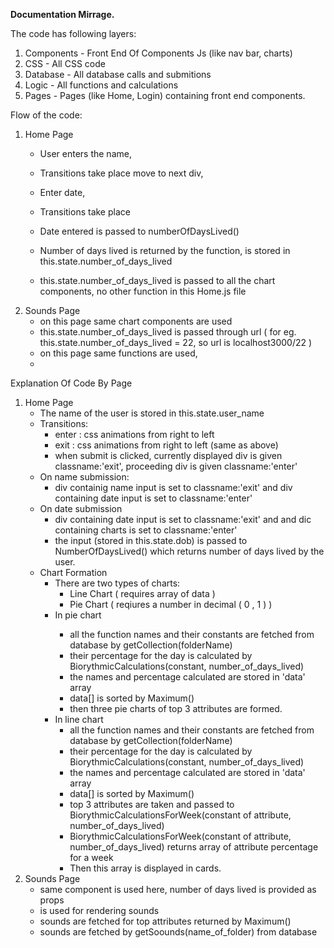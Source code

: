 <b>Documentation Mirrage.</b>

The code has following layers:
1) Components - Front End Of Components Js (like nav bar, charts)
2) CSS - All CSS code
3) Database - All database calls and submitions
4) Logic - All functions and calculations
5) Pages - Pages (like Home, Login) containing front end components.

Flow of the code:
1) Home Page
    - User enters the name,
    - Transitions take place move to next div,
    - Enter date,
    - Transitions take place
    
    - Date entered is passed to numberOfDaysLived()
    - Number of days lived is returned by the function, is stored in this.state.number_of_days_lived
    
    - this.state.number_of_days_lived is passed to all the chart components, no other function in this Home.js file
2) Sounds Page
    - on this page same chart components are used
    - this.state.number_of_days_lived is passed through url ( for eg. this.state.number_of_days_lived = 22, so url is localhost3000/22 )
    - on this page same functions are used, 
    - 

Explanation Of Code By Page

1) Home Page
    - The name of the user is stored in this.state.user_name
    - Transitions:
        - enter : css animations from right to left
        - exit : css animations from right to left (same as above)
        - when submit is clicked, currently displayed div is given classname:'exit', proceeding div is given classname:'enter'
    - On name submission:
        - div containig name input is set to classname:'exit' and div containing date input is set to classname:'enter'
    - On date submission 
        - div containing date input is set to classname:'exit' and and dic containing charts is set to classname:'enter'
        - the input (stored in this.state.dob) is passed to NumberOfDaysLived() which returns number of days lived by the user.
    - Chart Formation
        - There are two types of charts:
            - Line Chart ( requires array of data )
            - Pie Chart ( reqiures a number in decimal ( 0 , 1 ) )
        - In pie chart <PieChart/>
            - all the function names and their constants are fetched from database by getCollection(folderName)
            - their percentage for the day is calculated by BiorythmicCalculations(constant, number_of_days_lived)
            - the names and percentage calculated are stored in 'data' array 
            - data[] is sorted by Maximum()
            - then three pie charts of top 3 attributes are formed.
        - In line chart
            - all the function names and their constants are fetched from database by getCollection(folderName)
            - their percentage for the day is calculated by BiorythmicCalculations(constant, number_of_days_lived)
            - the names and percentage calculated are stored in 'data' array 
            - data[] is sorted by Maximum()
            - top 3 attributes are taken and passed to BiorythmicCalculationsForWeek(constant of attribute, number_of_days_lived)
            - BiorythmicCalculationsForWeek(constant of attribute, number_of_days_lived) returns array of attribute percentage for a week
            - Then this array is displayed in cards.
2) Sounds Page
    - same <PieChart/> component is used here, number of days lived is provided as props
    - <Sounds/> is used for rendering sounds
    - sounds are fetched for top attributes returned by Maximum()
    - sounds are fetched by getSoounds(name_of_folder) from database
    
            
